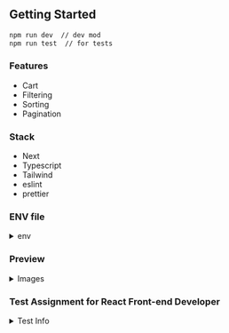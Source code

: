 ## Getting Started

```bash
npm run dev  // dev mod
npm run test  // for tests
```

### Features

* Cart
* Filtering
* Sorting
* Pagination

### Stack

* Next
* Typescript
* Tailwind
* eslint
* prettier

### ENV file

<details><summary>env</summary>

BASE_API_URL=

</details>

### Preview

<details><summary>Images</summary>


</details>

### Test Assignment for React Front-end Developer

<details><summary>Test Info</summary>
React (Next.js) E-commerce Product Listing Page with Server Side Rendering
Objective: The goal of this coding challenge is to create an e-commerce product listing page using Next.js
and Tailwind CSS. The candidate should demonstrate their ability to work with React components,
manage state using Redux, interact with an API on the server-side, and implement SEO metadata.
Requirements:
1. Use the latest version of Next.js to create a new project. Set up Tailwind CSS for styling.
2. Fetch product data from the provided JSON API endpoint on the server side (you can use a
service like My JSON Server or JSONPlaceholder to host your JSON data). Each page should
contain SEO metadata.
3. The code should written in Typescript and should be Type saved.
3. Example data structure:

4. Create a product listing page that displays the fetched product data in a grid layout. Each
   product card should include:
   ○ Product image
   ○ Product name
   ○ Product description (truncate to 100 characters)
   ○ Price (formatted with currency)
   ○ Rating (display using stars or a numerical value)

5. Implement pagination or infinite scroll for the product listing. Limit the initial page to
   display
   only 10 products, and load more as the user interacts with the page.
6. Add a search bar to filter products by title. The search should be case-insensitive and update
   the product listing in real-time as the user types.
7. Implement sorting functionality for the products (e.g., by price or rating).
8. Add the ability to add products to a shopping cart and display the total number of items and the
   total price in a fixed header.
9. Set up Redux for state management.
10. Create a simple responsive design for the product listing page using Tailwind CSS.
11. Write clean, modular, and maintainable code.
12. Use Git for version control and provide a link to a GitHub repository with the completed
    project.

Bonus Points:

1. Write tests for the application using a testing library such as Jest and React Testing Library.
   Evaluation Criteria:

* Code quality and organization
* Proper use of React components and state management with Redux
* Server-side data fetching and handling SEO metadata
* Responsive design and user experience with Tailwind CSS
* Bonus features and overall functionality
  Submission:
  Submit the GitHub repository link, along with a short description of the implemented features and
  any
  known issues.

</details>
